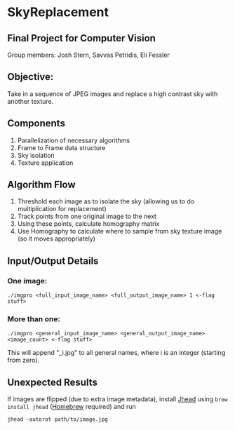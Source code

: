 # SkyReplacement

## Final Project for Computer Vision
Group members: Josh Stern, Savvas Petridis, Eli Fessler

## Objective:
Take in a sequence of JPEG images and replace a high contrast sky with another texture.

## Components
  1. Parallelization of necessary algorithms
  2. Frame to Frame data structure
  3. Sky isolation
  4. Texture application

## Algorithm Flow
1. Threshold each image as to isolate the sky (allowing us to do multiplication for replacement)
2. Track points from one original image to the next
  1. Using these points, calculate homography matrix
3. Use Homography to calculate where to sample from sky texture image (so it moves appropriately)

## Input/Output Details
### One image:
	./imgpro <full_input_image_name> <full_output_image_name> 1 <-flag stuff>
### More than one:
	./imgpro <general_input_image_name> <general_output_image_name> <image_count> <-flag stuff>
This will append "_i.jpg" to all general names, where i is an integer (starting from zero).

## Unexpected Results
If images are flipped (due to extra image metadata), install [Jhead](http://www.sentex.net/~mwandel/jhead/) using ``brew install jhead`` ([Homebrew](http://brew.sh/) required) and run

	jhead -autorot path/to/image.jpg

